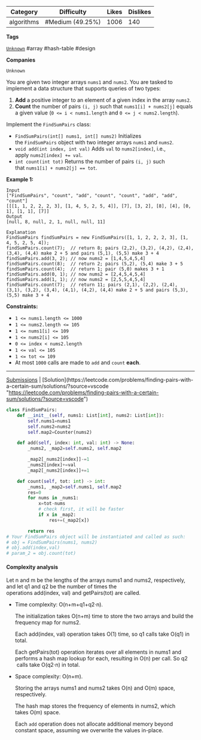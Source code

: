 
| Category   | Difficulty       | Likes | Dislikes |
| ---------- | ---------------- | ----- | -------- |
| algorithms | #Medium (49.25%) | 1006  | 140      |

**Tags**

[`Unknown`](https://leetcode.com/tag/Unknown?source=vscode "https://leetcode.com/tag/Unknown?source=vscode") #array #hash-table #design

**Companies**

`Unknown`

You are given two integer arrays `nums1` and `nums2`. You are tasked to implement a data structure that supports queries of two types:

1. **Add** a positive integer to an element of a given index in the array `nums2`.
2. **Count** the number of pairs `(i, j)` such that `nums1[i] + nums2[j]` equals a given value (`0 <= i < nums1.length` and `0 <= j < nums2.length`).

Implement the `FindSumPairs` class:

- `FindSumPairs(int[] nums1, int[] nums2)` Initializes the `FindSumPairs` object with two integer arrays `nums1` and `nums2`.
- `void add(int index, int val)` Adds `val` to `nums2[index]`, i.e., apply `nums2[index] += val`.
- `int count(int tot)` Returns the number of pairs `(i, j)` such that `nums1[i] + nums2[j] == tot`.

**Example 1:**

```
Input
["FindSumPairs", "count", "add", "count", "count", "add", "add", "count"]
[[[1, 1, 2, 2, 2, 3], [1, 4, 5, 2, 5, 4]], [7], [3, 2], [8], [4], [0, 1], [1, 1], [7]]
Output
[null, 8, null, 2, 1, null, null, 11]

Explanation
FindSumPairs findSumPairs = new FindSumPairs([1, 1, 2, 2, 2, 3], [1, 4, 5, 2, 5, 4]);
findSumPairs.count(7);  // return 8; pairs (2,2), (3,2), (4,2), (2,4), (3,4), (4,4) make 2 + 5 and pairs (5,1), (5,5) make 3 + 4
findSumPairs.add(3, 2); // now nums2 = [1,4,5,4,5,4]
findSumPairs.count(8);  // return 2; pairs (5,2), (5,4) make 3 + 5
findSumPairs.count(4);  // return 1; pair (5,0) makes 3 + 1
findSumPairs.add(0, 1); // now nums2 = [2,4,5,4,5,4]
findSumPairs.add(1, 1); // now nums2 = [2,5,5,4,5,4]
findSumPairs.count(7);  // return 11; pairs (2,1), (2,2), (2,4), (3,1), (3,2), (3,4), (4,1), (4,2), (4,4) make 2 + 5 and pairs (5,3), (5,5) make 3 + 4
```

**Constraints:**

- `1 <= nums1.length <= 1000`
- `1 <= nums2.length <= 105`
- `1 <= nums1[i] <= 109`
- `1 <= nums2[i] <= 105`
- `0 <= index < nums2.length`
- `1 <= val <= 105`
- `1 <= tot <= 109`
- At most `1000` calls are made to `add` and `count` **each**.

---

[Submissions](https://leetcode.com/problems/finding-pairs-with-a-certain-sum/submissions/?source=vscode "https://leetcode.com/problems/finding-pairs-with-a-certain-sum/submissions/?source=vscode") | [Solution](https://leetcode.com/problems/finding-pairs-with-a-certain-sum/solutions/?source=vscode "https://leetcode.com/problems/finding-pairs-with-a-certain-sum/solutions/?source=vscode")

```python
class FindSumPairs:
    def __init__(self, nums1: List[int], nums2: List[int]):
        self.nums1=nums1
        self.nums2=nums2
        self.map2=Counter(nums2)

    def add(self, index: int, val: int) -> None:
        _nums2, _map2=self.nums2, self.map2

        _map2[_nums2[index]]-=1
        _nums2[index]+=val
        _map2[_nums2[index]]+=1

    def count(self, tot: int) -> int:
        _nums1, _map2=self.nums1, self.map2
        res=0
        for nums in _nums1:
            x=tot-nums
            # check first, it will be faster
            if x in _map2:
                res+=(_map2[x])

        return res
# Your FindSumPairs object will be instantiated and called as such:
# obj = FindSumPairs(nums1, nums2)
# obj.add(index,val)
# param_2 = obj.count(tot)
```

#### Complexity analysis

Let n and m be the lengths of the arrays nums1​ and nums2​, respectively, and let q1​ and q2​ be the number of times the operations add(index, val) and getPairs(tot) are called.

- Time complexity: O(n+m+q1​+q2​⋅n).
    
    The initialization takes O(n+m) time to store the two arrays and build the frequency map for nums2​.
    
    Each add(index, val) operation takes O(1) time, so q1​ calls take O(q1​) in total.
    
    Each getPairs(tot) operation iterates over all elements in nums1​ and performs a hash map lookup for each, resulting in O(n) per call. So q2​ calls take O(q2​⋅n) in total.
    
- Space complexity: O(n+m).
    
    Storing the arrays nums1​ and nums2​ takes O(n) and O(m) space, respectively.
    
    The hash map stores the frequency of elements in nums2​, which takes O(m) space.
    
    Each `add` operation does not allocate additional memory beyond constant space, assuming we overwrite the values in-place.
